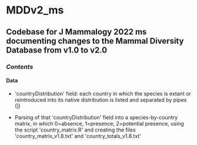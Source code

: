 # MDDv2_ms
## Codebase for J Mammalogy 2022 ms documenting changes to the Mammal Diversity Database from v1.0 to v2.0

### _Contents_
#### Data

- 'countryDistribution' field: each country in which the species is extant or reintroduced into its native distribution is listed and separated by pipes (|)

- Parsing of that 'countryDistribution' field into a species-by-country matrix, in which 0=absence, 1=presence, 2=potential presence, using the script 'country_matrix.R' and creating the files 'country_matrix_v1.8.txt' and 'country_totals_v1.8.txt'




